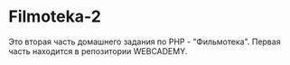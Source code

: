 # Filmoteka-2

Это вторая часть домашнего задания по PHP - "Фильмотека".
Первая часть находится в репозитории WEBCADEMY.

